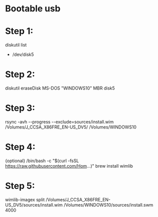 # Bootable usb

# Step 1:
diskutil list
- /dev/disk5

# Step 2:
diskutil eraseDisk MS-DOS "WINDOWS10" MBR disk5

# Step 3:
rsync -avh --progress --exclude=sources/install.wim /Volumes/J_CCSA_X86FRE_EN-US_DV5/ /Volumes/WINDOWS10

# Step 4:
{optional} /bin/bash -c "$(curl -fsSL https://raw.githubusercontent.com/Hom...)"
brew install wimlib

# Step 5:
wimlib-imagex split /Volumes/J_CCSA_X86FRE_EN-US_DV5/sources/install.wim /Volumes/WINDOWS10/sources/install.swm 4000